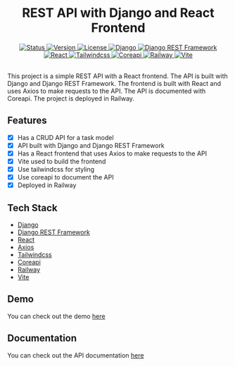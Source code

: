 <div align='center'>
  <h1>REST API with Django and React Frontend</h1>
</div>

<div align='center'>
  <a href='/README.md'>
    <img
      src='https://img.shields.io/badge/Status-Complete-success.svg'
      alt='Status'
    />
  </a>
  <a href='/package.json'>
    <img 
      src='https://img.shields.io/badge/Version-1.0.0-blue.svg'
      alt='Version'
    />
  </a>
  <a href='/LICENSE'>
    <img
      src='https://img.shields.io/badge/License-MIT-green.svg'
      alt='License'
    />
  </a>
  <a href='https://www.djangoproject.com/'>
    <img
      src='https://img.shields.io/badge/Django-3.2.5-blue.svg?style=flat&logo=django'
      alt='Django'
    />
  </a>
  <a href='https://www.django-rest-framework.org/'>
    <img
      src='https://img.shields.io/badge/Django%20REST%20Framework-3.12.4-blue.svg?style=flat&logo=django&logoColor=white'
      alt='Django REST Framework'
    />
  </a>
  <a href='https://reactjs.org/'>
    <img
      src='https://img.shields.io/badge/React-17.0.2-blue.svg?style=flat&logo=react'
      alt='React'
    />
  </a>
  <a href='https://tailwindcss.com/'>
    <img
      src='https://img.shields.io/badge/Tailwindcss-2.2.4-blue.svg?style=flat&logo=tailwind'
      alt='Tailwindcss'
    />
  </a>
  <a href='https://www.coreapi.org/'>
    <img
      src='https://img.shields.io/badge/Coreapi-2.3.3-blue.svg?style=flat&logo=coreapi'
      alt='Coreapi'
    />
  </a>
  <a href='https://railway.app/'>
    <img
      src='https://img.shields.io/badge/Railway-Deployed-success.svg?style=flat&logo=railway'
      alt='Railway'
    />
  </a>
  <a href='https://vitejs.dev/'>
    <img
      src='https://img.shields.io/badge/Vite-2.4.4-blue.svg?style=flat&logo=vite'
      alt='Vite'
    />
  </a>
</div>
<br />

This project is a simple REST API with a React frontend. The API is built with Django and Django REST Framework. The frontend is built with React and uses Axios to make requests to the API. The API is documented with Coreapi. The project is deployed in Railway.

## Features
- [x] Has a CRUD API for a task model
- [x] API built with Django and Django REST Framework
- [x] Has a React frontend that uses Axios to make requests to the API
- [x] Vite used to build the frontend
- [x] Use tailwindcss for styling
- [x] Use coreapi to document the API
- [x] Deployed in Railway

## Tech Stack
- [Django](https://www.djangoproject.com/)
- [Django REST Framework](https://www.django-rest-framework.org/)
- [React](https://reactjs.org/)
- [Axios](https://axios-http.com/docs/intro)
- [Tailwindcss](https://tailwindcss.com/)
- [Coreapi](https://www.coreapi.org/)
- [Railway](https://railway.app/)
- [Vite](https://vitejs.dev/)

## Demo
You can check out the demo [here](https://django-crud-react-production.up.railway.app/)

## Documentation
You can check out the API documentation [here](https://django-crud-react-production.up.railway.app/tasks/docs/)
